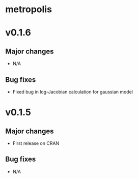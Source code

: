 # metropolis 

# v0.1.6
## Major changes
- N/A

## Bug fixes
- Fixed bug in log-Jacobian calculation for gaussian model

# v0.1.5
## Major changes
- First release on CRAN

## Bug fixes
- N/A
